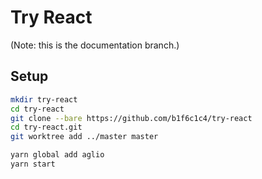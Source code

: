 # Try React

(Note: this is the documentation branch.)

## Setup

```bash
mkdir try-react
cd try-react
git clone --bare https://github.com/b1f6c1c4/try-react
cd try-react.git
git worktree add ../master master

yarn global add aglio
yarn start
```
